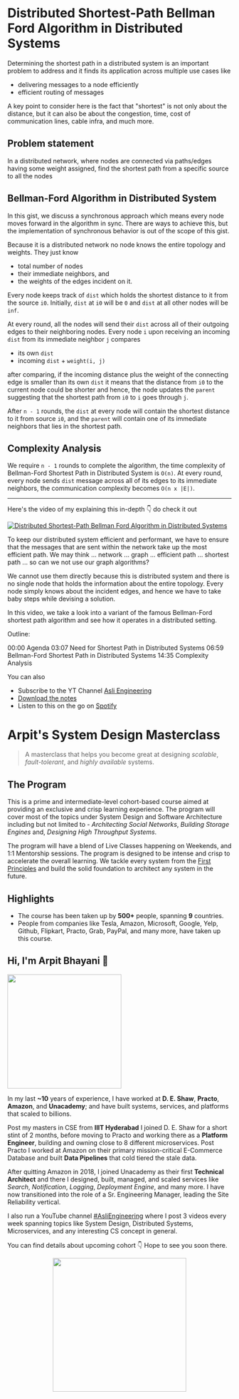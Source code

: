 Distributed Shortest-Path Bellman Ford Algorithm in Distributed Systems
===


Determining the shortest path in a distributed system is an important problem to address and it finds its application across multiple use cases like

- delivering messages to a node efficiently
- efficient routing of messages

A key point to consider here is the fact that "shortest" is not only about the distance, but it can also be about the congestion, time, cost of communication lines, cable infra, and much more.

## Problem statement

In a distributed network, where nodes are connected via paths/edges having some weight assigned, find the shortest path from a specific source to all the nodes

## Bellman-Ford Algorithm in Distributed System

In this gist, we discuss a synchronous approach which means every node moves forward in the algorithm in sync. There are ways to achieve this, but the implementation of synchronous behavior is out of the scope of this gist.

Because it is a distributed network no node knows the entire topology and weights. They just know

- total number of nodes
- their immediate neighbors, and
- the weights of the edges incident on it.

Every node keeps track of `dist` which holds the shortest distance to it from the source `i0`. Initially, `dist` at `i0` will be `0` and `dist` at all other nodes will be `inf`.

At every round, all the nodes will send their `dist` across all of their outgoing edges to their neighboring nodes. Every node `i` upon receiving an incoming `dist` from its immediate neighbor `j` compares

- its own `dist`
- incoming `dist` + `weight(i, j)`

after comparing, if the incoming distance plus the weight of the connecting edge is smaller than its own `dist` it means that the distance from `i0` to the current node could be shorter and hence, the node updates the `parent` suggesting that the shortest path from `i0` to `i` goes through `j`.

After `n - 1` rounds, the `dist` at every node will contain the shortest distance to it from source `i0`, and the `parent` will contain one of its immediate neighbors that lies in the shortest path.

## Complexity Analysis

We require `n - 1` rounds to complete the algorithm, the time complexity of Bellman-Ford Shortest Path in Distributed System is `O(n)`. At every round, every node sends `dist` message across all of its edges to its immediate neighbors, the communication complexity becomes `O(n x |E|)`.
<hr />


<p>Here's the video of my explaining this in-depth 👇‍ do check it out</p>

[![Distributed Shortest-Path Bellman Ford Algorithm in Distributed Systems](https://i.ytimg.com/vi/tV3EQNgpZKI/mqdefault.jpg)](https://www.youtube.com/watch?v=tV3EQNgpZKI)

To keep our distributed system efficient and performant, we have to ensure that the messages that are sent within the network take up the most efficient path. We may think ... network ... graph ... efficient path ... shortest path ... so can we not use our graph algorithms?

We cannot use them directly because this is distributed system and there is no single node that holds the information about the entire topology. Every node simply knows about the incident edges, and hence we have to take baby steps while devising a solution.

In this video, we take a look into a variant of the famous Bellman-Ford shortest path algorithm and see how it operates in a distributed setting.

Outline:

00:00 Agenda
03:07 Need for Shortest Path in Distributed Systems
06:59 Bellman-Ford Shortest Path in Distributed Systems
14:35 Complexity Analysis

You can also
 - Subscribe to the YT Channel [Asli Engineering](https://youtube.com/c/ArpitBhayani)
 - [Download the notes](https://drive.google.com/file/d/1IG1MdH-DALxcbx3rtZ25KHxUwSbrwTfo/view?usp=sharing)
 - Listen to this on the go on [Spotify](https://open.spotify.com/show/7qMoamm2iZQrsPVm6IQLoD)

# Arpit's System Design Masterclass

> A masterclass that helps you become great at designing _scalable_, _fault-tolerant_, and _highly available_ systems.

## The Program

This is a prime and intermediate-level cohort-based course aimed at providing an exclusive and crisp learning experience. The program will cover most of the topics under System Design and Software Architecture including but not limited to - _Architecting Social Networks_, _Building Storage Engines_ and, _Designing High Throughput Systems_.

The program will have a blend of Live Classes happening on Weekends, and 1:1 Mentorship sessions. The program is designed to be intense and crisp to accelerate the overall learning. We tackle every system from the [First Principles](https://en.wikipedia.org/wiki/First_principle) and build the solid foundation to architect any system in the future.


## Highlights

 - The course has been taken up by __500+__ people, spanning __9__ countries.
 - People from companies like Tesla, Amazon, Microsoft, Google, Yelp, Github, Flipkart, Practo, Grab, PayPal, and many more, have taken up this course.


## Hi, I'm Arpit Bhayani 👋

<img width="256px" src="https://arpitbhayani.me/static/img/arpit.jpg" />

In my last **~10** years of experience, I have worked at **D. E. Shaw**, **Practo**, **Amazon**, and **Unacademy**; and have built systems, services, and platforms that scaled to billions.

Post my masters in CSE from **IIIT Hyderabad** I joined D. E. Shaw for a short stint of 2 months, before moving to Practo and working there as a **Platform Engineer**, building and owning close to 8 different microservices. Post Practo I worked at Amazon on their primary mission-critical E-Commerce Database and built **Data Pipelines** that cold tiered the stale data.

After quitting Amazon in 2018, I joined Unacademy as their first **Technical Architect** and there I designed, built, managed, and scaled services like _Search_, _Notification_, _Logging_, _Deployment Engine_, and many more. I have now transitioned into the role of a Sr. Engineering Manager, leading the Site Reliability vertical.

I also run a YouTube channel [#AsliEngineering](https://www.youtube.com/c/ArpitBhayani) where I post 3 videos every week spanning topics like System Design, Distributed Systems, Microservices, and any interesting CS concept in general.

You can find details about upcoming cohort 👇‍ Hope to see you soon there.

<center>
<a target="_blank" href="https://arpitbhayani.me/masterclass">
<img src="https://user-images.githubusercontent.com/4745789/137859181-d4499cf4-ce65-4466-8b88-a078ece0f081.PNG" width="300px" />
</a>
</center>